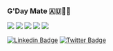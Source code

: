 ### G'Day Mate 🇦🇺🏏🐍

![](https://github-profile-summary-cards.vercel.app/api/cards/profile-details?username=cooperlees&theme=nord_bright)
![](https://github-profile-summary-cards.vercel.app/api/cards/repos-per-language?username=cooperlees&theme=nord_bright)
![](https://github-profile-summary-cards.vercel.app/api/cards/most-commit-language?username=cooperlees&theme=nord_bright)
![](https://github-profile-summary-cards.vercel.app/api/cards/stats?username=cooperlees&theme=nord_bright)
![](https://github-profile-summary-cards.vercel.app/api/cards/productive-time?username=cooperlees&theme=nord_bright)

[![Linkedin Badge](https://img.shields.io/badge/-antonym-blue?style=flat&logo=Linkedin&logoColor=white&link=https://www.linkedin.com/in/antonym/)](https://www.linkedin.com/in/cooperlees/)
[![Twitter Badge](https://img.shields.io/badge/-@ntonym-1ca0f1?style=flat&labelColor=1ca0f1&logo=twitter&logoColor=white&link=https://twitter.com/@ntonym)](https://twitter.com/@cooperlees)

